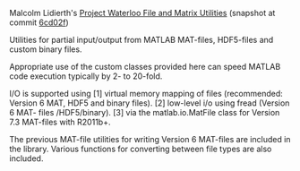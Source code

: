 Malcolm Lidierth's [Project Waterloo File and Matrix Utilities](http://www.mathworks.com/matlabcentral/fileexchange/12250-project-waterloo-file-and-matrix-utilities)
(snapshot at commit [6cd02f](http://sourceforge.net/p/waterloo/beta/ci/6cd02fffef7ad5114284fd9b4d60d1e537be9af6/))

Utilities for partial input/output from MATLAB MAT-files, HDF5-files and custom binary files.

Appropriate use of the custom classes provided here can speed MATLAB code execution typically by 2- to 20-fold.

I/O is supported using 
[1] virtual memory mapping of files (recommended: Version 6 MAT, HDF5 and binary files). 
[2] low-level i/o using fread (Version 6 MAT- files /HDF5/binary). 
[3] via the matlab.io.MatFile class for Version 7.3 MAT-files with R2011b+.

The previous MAT-file utilities for writing Version 6 MAT-files are included in the library. 
Various functions for converting between file types are also included.

